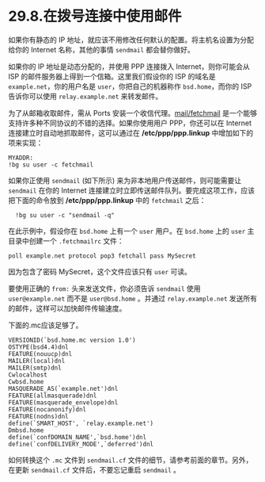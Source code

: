 # 29.8.在拨号连接中使用邮件

如果你有静态的 IP 地址，就应该不用修改任何默认的配置。将主机名设置为分配给你的 Internet 名称，其他的事情 `sendmail` 都会替你做好。

如果你的 IP 地址是动态分配的，并使用 PPP 连接拨入 Internet，则你可能会从 ISP 的邮件服务器上得到一个信箱。这里我们假设你的 ISP 的域名是 `example.net`，你的用户名是 `user`，你把自己的机器称作 `bsd.home`，而你的 ISP 告诉你可以使用 `relay.example.net` 来转发邮件。

为了从邮箱收取邮件，需从 Ports 安装一个收信代理。[mail/fetchmail](https://cgit.freebsd.org/ports/tree/mail/fetchmail/pkg-descr) 是一个能够支持许多种不同协议的不错的选择。如果你使用用户 PPP，你还可以在 Internet 连接建立时自动地抓取邮件，这可以通过在 **/etc/ppp/ppp.linkup** 中增加如下的项来实现：

```
MYADDR:
!bg su user -c fetchmail
```

如果你正使用 `sendmail` (如下所示) 来为非本地用户传送邮件，则可能需要让 `sendmail` 在你的 Internet 连接建立时立即传送邮件队列。要完成这项工作，应该把下面的命令放到 **/etc/ppp/ppp.linkup** 中的 `fetchmail` 之后：

```
  !bg su user -c "sendmail -q"
```

在此示例中，假设你在 `bsd.home` 上有一个 `user` 用户。在 `bsd.home` 上的 `user` 主目录中创建一个 `.fetchmailrc` 文件：

```
poll example.net protocol pop3 fetchall pass MySecret
```

因为包含了密码 MySecret，这个文件应该只有 `user` 可读。

要使用正确的 `from:` 头来发送文件，你必须告诉 `sendmail` 使用 `user@example.net` 而不是 `user@bsd.home` 。并通过 `relay.example.net` 发送所有的邮件，这样可以加快邮件传输速度。

下面的.mc应该足够了。

```
VERSIONID(`bsd.home.mc version 1.0')
OSTYPE(bsd4.4)dnl
FEATURE(nouucp)dnl
MAILER(local)dnl
MAILER(smtp)dnl
Cwlocalhost
Cwbsd.home
MASQUERADE_AS(`example.net')dnl
FEATURE(allmasquerade)dnl
FEATURE(masquerade_envelope)dnl
FEATURE(nocanonify)dnl
FEATURE(nodns)dnl
define(`SMART_HOST', `relay.example.net')
Dmbsd.home
define(`confDOMAIN_NAME',`bsd.home')dnl
define(`confDELIVERY_MODE',`deferred')dnl
```

如何转换这个 `.mc` 文件到 `sendmail.cf` 文件的细节，请参考前面的章节。另外，在更新 `sendmail.cf` 文件后，不要忘记重启 `sendmail` 。

